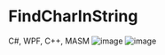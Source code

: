 # FindCharInString
C#, WPF, C++, MASM
![image](https://user-images.githubusercontent.com/56017422/179966378-b36b1003-0aa2-449f-97a4-dcf2b55491df.png)
![image](https://user-images.githubusercontent.com/56017422/179966499-595fd66d-e7a8-426e-a966-901adfc7c21a.png)

